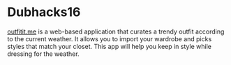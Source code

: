 # Dubhacks16
[outfitit.me](http://outfitit.me) is a web-based application that curates a trendy outfit according to the current weather. It allows you to import your wardrobe and picks styles that match your closet. This app will help you keep in style while dressing for the weather.
